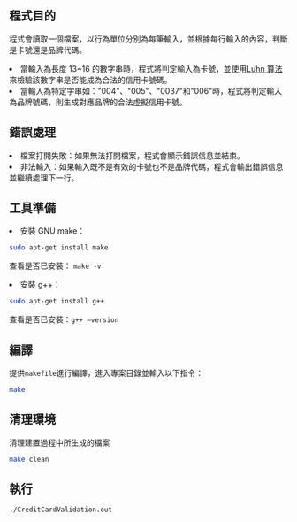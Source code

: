 ## 程式目的
程式會讀取一個檔案，以行為單位分別為每筆輸入，並根據每行輸入的內容，判斷是卡號還是品牌代碼。
<li>當輸入為長度 13~16 的數字串時，程式將判定輸入為卡號，並使用<a href="https://zh.wikipedia.org/zh-tw/%E5%8D%A2%E6%81%A9%E7%AE%97%E6%B3%95">Luhn 算法</a>來檢驗該數字串是否能成為合法的信用卡號碼。</li>

<li>當輸入為特定字串如："004"、"005"、"0037"和"006"時，程式將判定輸入為品牌號碼，則生成對應品牌的合法虛擬信用卡號。</li>

## 錯誤處理
<li>檔案打開失敗：如果無法打開檔案，程式會顯示錯誤信息並結束。</li>
<li>非法輸入：如果輸入既不是有效的卡號也不是品牌代碼，程式會輸出錯誤信息並繼續處理下一行。</li>

## 工具準備
<li>安裝 GNU make：</li>

```bash
sudo apt-get install make
```
查看是否已安裝： ```make -v```

<li>安裝 g++：</li>

```bash
sudo apt-get install g++
```
查看是否已安裝：```g++ –version```

## 編譯
提供`makefile`進行編譯，進入專案目錄並輸入以下指令：
```bash
make
```

## 清理環境
清理建置過程中所生成的檔案
```bash
make clean
```

## 執行

```bash
./CreditCardValidation.out
```